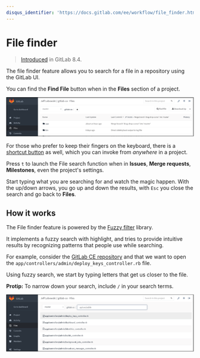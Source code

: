 ```yaml
---
disqus_identifier: 'https://docs.gitlab.com/ee/workflow/file_finder.html'
---
```


# File finder

> [Introduced][gh-9889] in GitLab 8.4.

The file finder feature allows you to search for a file in a repository using the
GitLab UI.

You can find the **Find File** button when in the **Files** section of a
project.

![Find file button](img/file_finder_find_button.png)

For those who prefer to keep their fingers on the keyboard, there is a
[shortcut button](../../shortcuts.md) as well, which you can invoke from _anywhere_
in a project.

Press `t` to launch the File search function when in **Issues**,
**Merge requests**, **Milestones**, even the project's settings.

Start typing what you are searching for and watch the magic happen. With the
up/down arrows, you go up and down the results, with `Esc` you close the search
and go back to **Files**.

## How it works

The File finder feature is powered by the [Fuzzy filter](https://github.com/jeancroy/fuzz-aldrin-plus) library.

It implements a fuzzy search with highlight, and tries to provide intuitive
results by recognizing patterns that people use while searching.

For example, consider the [GitLab CE repository][ce] and that we want to open
the `app/controllers/admin/deploy_keys_controller.rb` file.

Using fuzzy search, we start by typing letters that get us closer to the file.

**Protip:** To narrow down your search, include `/` in your search terms.

![Find file button](img/file_finder_find_file.png)

[gh-9889]: https://github.com/gitlabhq/gitlabhq/pull/9889 "File finder pull request"
[ce]: https://gitlab.com/gitlab-org/gitlab-foss/tree/master "GitLab CE repository"
